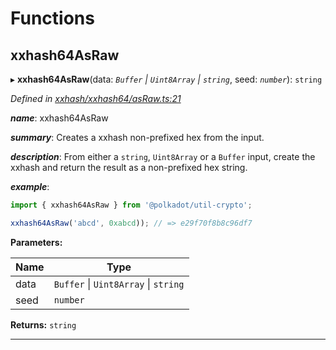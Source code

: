 

# Functions

<a id="xxhash64asraw"></a>

##  xxhash64AsRaw

▸ **xxhash64AsRaw**(data: *`Buffer` \| `Uint8Array` \| `string`*, seed: *`number`*): `string`

*Defined in [xxhash/xxhash64/asRaw.ts:21](https://github.com/polkadot-js/common/blob/830ca31/packages/util-crypto/src/xxhash/xxhash64/asRaw.ts#L21)*

*__name__*: xxhash64AsRaw

*__summary__*: Creates a xxhash non-prefixed hex from the input.

*__description__*: From either a `string`, `Uint8Array` or a `Buffer` input, create the xxhash and return the result as a non-prefixed hex string.

*__example__*:   

```javascript
import { xxhash64AsRaw } from '@polkadot/util-crypto';

xxhash64AsRaw('abcd', 0xabcd)); // => e29f70f8b8c96df7
```

**Parameters:**

| Name | Type |
| ------ | ------ |
| data | `Buffer` \| `Uint8Array` \| `string` |
| seed | `number` |

**Returns:** `string`

___

